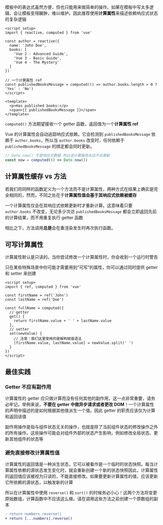 模板中的表达式虽然方便，但也只能用来做简单的操作。如果在模板中写太多逻辑，会让模板变得臃肿，难以维护。因此推荐使用**计算属性**来描述依赖响应式状态的复杂逻辑

```vue
<script setup>
import { reactive, computed } from 'vue'

const author = reactive({
  name: 'John Doe',
  books: [
    'Vue 2 - Advanced Guide',
    'Vue 3 - Basic Guide',
    'Vue 4 - The Mystery'
  ]
})

// 一个计算属性 ref
const publishedBooksMessage = computed(() => author.books.length > 0 ? 'Yes' : 'No')
</script>

<template>
  <p>Has published books:</p>
  <span>{{ publishedBooksMessage }}</span>
</template>
```



`computed()` 方法期望接收一个 getter 函数，返回值为一个**计算属性 ref**

Vue 的计算属性会自动追踪响应式依赖。它会检测到 `publishedBooksMessage` 依赖于 `author.books`，所以当 `author.books` 改变时，任何依赖于 `publishedBooksMessage` 的绑定都会同时更新。

```js
// Date.now() 不是响应式数据 所以该计算属性永远不会更新
const now = computed(() => Date.now())
```



## 计算属性缓存 vs 方法

若我们将同样的函数定义为一个方法而不是计算属性，两种方式在结果上确实是完全相同的，然而，不同之处在于**计算属性值会基于其响应式依赖被缓存**

一个计算属性仅会在其响应式依赖更新时才重新计算。这意味着只要 `author.books` 不改变，无论多少次访 `publishedBooksMessage` 都会立即返回先前的计算结果，而不用重复执行 getter 函数

相比之下，方法调用**总是**会在重渲染发生时再次执行函数。



## 可写计算属性

计算属性默认是只读的。当你尝试修改一个计算属性时，你会收到一个运行时警告

只在某些特殊场景中你可能才需要用到“可写”的属性，你可以通过同时提供 getter 和 setter 来创建

```vue
<script setup>
import { ref, computed } from 'vue'

const firstName = ref('John')
const lastName = ref('Doe')

const fullName = computed({
  // getter
  get() {
    return firstName.value + ' ' + lastName.value
  },
  // setter
  set(newValue) {
    // 注意：我们这里使用的是解构赋值语法
    [firstName.value, lastName.value] = newValue.split(' ')
  }
})
</script>
```



## 最佳实践

### Getter 不应有副作用

计算属性的 getter 应只做计算而没有任何其他的副作用，这一点非常重要，请务必牢记。举例来说，**不要在 getter 中做异步请求或者更改 DOM**！一个计算属性的声明中描述的是如何根据其他值派生一个值。因此 getter 的职责应该仅为计算和返回该值

副作用操作是指与组件状态无关的操作，也就是除了当前组件状态的修改操作之外的所有操作。这些操作可能会对组件外部的状态产生影响，例如修改全局状态、更新其他组件的状态等



### 避免直接修改计算属性值

计算属性的返回值是一种派生状态，它可以被看作是一个临时的状态快照。每当计算属性依赖的源状态发生变化时，就会重新创建一个新的状态快照因此，计算属性的返回值应该被视为只读的，不能直接修改。如果要更新计算属性的值，应该更新它所依赖的源状态，以触发新的计算

所以在计算属性中使用 `reverse()` 和 `sort()` 的时候务必小心！这两个方法将变更原始数组，计算函数中不应该这么做。请在调用这些方法之前创建一个原数组的副本

```diff
- return numbers.reverse()
+ return [...numbers].reverse()
```

